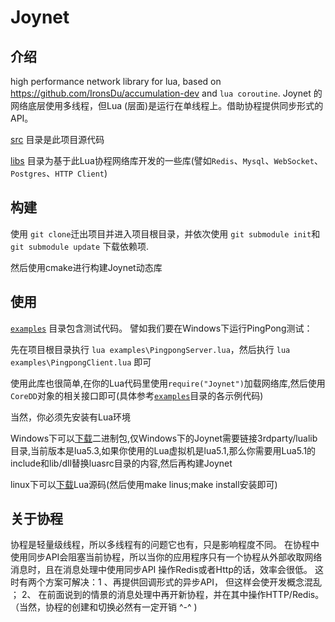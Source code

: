 # Joynet
## 介绍

high performance  network library for lua, based on https://github.com/IronsDu/accumulation-dev and `lua coroutine`.
Joynet 的网络底层使用多线程，但Lua (层面)是运行在单线程上。借助协程提供同步形式的API。

[src](https://github.com/IronsDu/Joynet/tree/master/src) 目录是此项目源代码

[libs](https://github.com/IronsDu/Joynet/tree/master/libs) 目录为基于此Lua协程网络库开发的一些库(譬如`Redis`、`Mysql`、`WebSocket`、`Postgres`、`HTTP Client`)

## 构建
使用 `git clone`迁出项目并进入项目根目录，并依次使用 `git submodule init`和`git submodule update` 下载依赖项.

然后使用cmake进行构建Joynet动态库

## 使用
[`examples`](https://github.com/IronsDu/Joynet/tree/master/examples) 目录包含测试代码。
譬如我们要在Windows下运行PingPong测试：

先在项目根目录执行  `lua examples\PingpongServer.lua`，然后执行 `lua examples\PingpongClient.lua` 即可

使用此库也很简单,在你的Lua代码里使用`require("Joynet")`加载网络库,然后使用`CoreDD`对象的相关接口即可(具体参考[`examples`](https://github.com/IronsDu/Joynet/tree/master/examples)目录的各示例代码)

当然，你必须先安装有Lua环境

Windows下可以[下载](http://luabinaries.sourceforge.net/)二进制包,仅Windows下的Joynet需要链接3rdparty/lualib目录,当前版本是lua5.3,如果你使用的Lua虚拟机是lua5.1,那么你需要用Lua5.1的include和lib/dll替换luasrc目录的内容,然后再构建Joynet

linux下可以[下载](http://www.lua.org/ftp/)Lua源码(然后使用make linus;make install安装即可)

## 关于协程
协程是轻量级线程，所以多线程有的问题它也有，只是影响程度不同。
在协程中使用同步API会阻塞当前协程，所以当你的应用程序只有一个协程从外部收取网络消息时，且在消息处理中使用同步API
操作Redis或者Http的话，效率会很低。 这时有两个方案可解决：1 、再提供回调形式的异步API， 但这样会使开发概念混乱 ；
2、 在前面说到的情景的消息处理中再开新协程，并在其中操作HTTP/Redis。
（当然，协程的创建和切换必然有一定开销 ^-^ )
